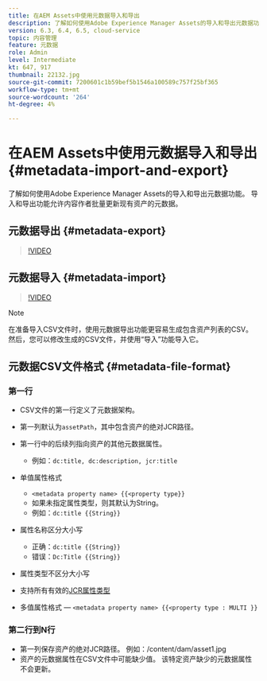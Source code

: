 ```yaml
---
title: 在AEM Assets中使用元数据导入和导出
description: 了解如何使用Adobe Experience Manager Assets的导入和导出元数据功能。 导入和导出功能允许内容作者批量更新现有资产的元数据。
version: 6.3, 6.4, 6.5, cloud-service
topic: 内容管理
feature: 元数据
role: Admin
level: Intermediate
kt: 647, 917
thumbnail: 22132.jpg
source-git-commit: 7200601c1b59bef5b1546a100589c757f25bf365
workflow-type: tm+mt
source-wordcount: '264'
ht-degree: 4%

---
```



# 在AEM Assets中使用元数据导入和导出 {#metadata-import-and-export}

了解如何使用Adobe Experience Manager Assets的导入和导出元数据功能。 导入和导出功能允许内容作者批量更新现有资产的元数据。

## 元数据导出 {#metadata-export}

>[!VIDEO](https://video.tv.adobe.com/v/22132/?quality=12&learn=on)

## 元数据导入 {#metadata-import}

>[!VIDEO](https://video.tv.adobe.com/v/21374/?quality=12&learn=on)

>[!NOTE]
>
> 在准备导入CSV文件时，使用元数据导出功能更容易生成包含资产列表的CSV。 然后，您可以修改生成的CSV文件，并使用“导入”功能导入它。

## 元数据CSV文件格式 {#metadata-file-format}

### 第一行

* CSV文件的第一行定义了元数据架构。
* 第一列默认为`assetPath`，其中包含资产的绝对JCR路径。

* 第一行中的后续列指向资产的其他元数据属性。
   * 例如：`dc:title, dc:description, jcr:title`

* 单值属性格式

   * `<metadata property name> {{<property type}}`
   * 如果未指定属性类型，则其默认为String。
   * 例如：`dc:title {{String}}`

* 属性名称区分大小写
   * 正确：`dc:title {{String}}`
   * 错误：`Dc:Title {{String}}`

* 属性类型不区分大小写
* 支持所有有效的[JCR属性类型](https://docs.adobe.com/content/docs/en/spec/jsr170/javadocs/jcr-2.0/javax/jcr/PropertyType.html)

* 多值属性格式 — `<metadata property name> {{<property type : MULTI }}`

### 第二行到N行

* 第一列保存资产的绝对JCR路径。 例如：/content/dam/asset1.jpg
* 资产的元数据属性在CSV文件中可能缺少值。 该特定资产缺少的元数据属性不会更新。
